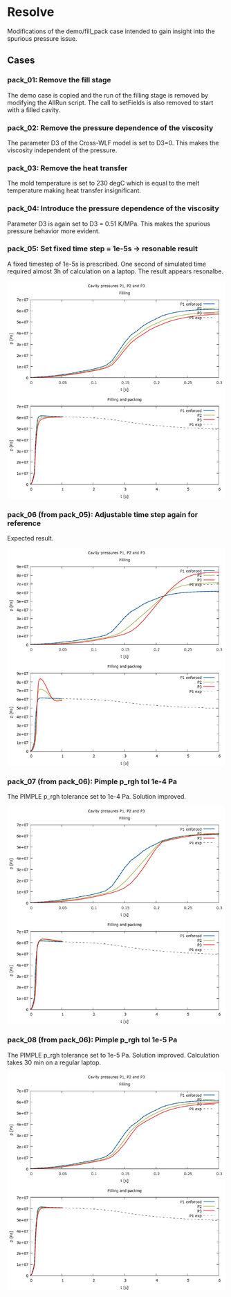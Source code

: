 # Resolve
Modifications of the demo/fill\_pack case intended to gain insight into the spurious pressure issue.

## Cases 

### pack\_01: Remove the fill stage
The demo case is copied and the run of the filling stage is removed by modifying the AllRun script. The call to
setFields is also removed to start with a filled cavity.

### pack\_02: Remove the pressure dependence of the viscosity
The parameter D3 of the Cross-WLF model is set to D3=0. This makes the viscosity independent of the pressure.

### pack\_03: Remove the heat transfer
The mold temperature is set to 230 degC which is equal to the melt temperature making heat transfer insignificant.

### pack\_04: Introduce the pressure dependence of the viscosity
Parameter D3 is again set to D3 = 0.51 K/MPa. This makes the spurious pressure behavior more evident.

### pack\_05: Set fixed time step = 1e-5s -> resonable result
A fixed timestep of 1e-5s is prescribed. One second of simulated time required almost 3h of calculation on a laptop. The
result appears resonalbe. 

![Alt text](pack_05/plot0.png)

### pack\_06 (from pack\_05): Adjustable time step again for reference
Expected result.

![Alt text](pack_06/plot0.png)

### pack\_07 (from pack\_06): Pimple p\_rgh tol 1e-4 Pa
The PIMPLE p\_rgh tolerance set to 1e-4 Pa. Solution improved.  

![Alt text](pack_07/plot0.png)

### pack\_08 (from pack\_06): Pimple p\_rgh tol 1e-5 Pa
The PIMPLE p\_rgh tolerance set to 1e-5 Pa. Solution improved. Calculation takes 30 min on a regular laptop.

![Alt text](pack_08/plot0.png)
